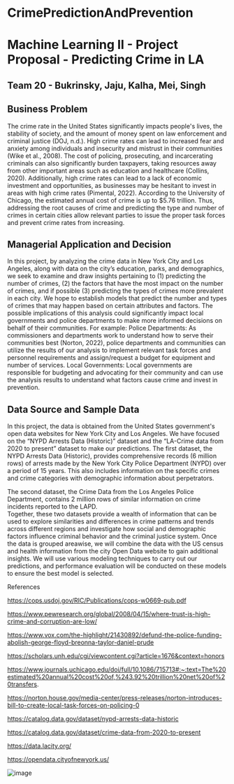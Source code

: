 # CrimePredictionAndPrevention

# Machine Learning II - Project Proposal - Predicting Crime in LA 
## Team 20 - Bukrinsky, Jaju, Kalha, Mei, Singh

## Business Problem
The crime rate in the United States significantly impacts people's lives, the stability of society, and the amount of money spent on law enforcement and criminal justice (DOJ, n.d.). High crime rates can lead to increased fear and anxiety among individuals and insecurity and mistrust in their communities (Wike et al., 2008). The cost of policing, prosecuting, and incarcerating criminals can also significantly burden taxpayers, taking resources away from other important areas such as education and healthcare (Collins, 2020). Additionally, high crime rates can lead to a lack of economic investment and opportunities, as businesses may be hesitant to invest in areas with high crime rates (Pimental, 2022). According to the University of Chicago, the estimated annual cost of crime is up to $5.76 trillion. Thus, addressing the root causes of crime and predicting the type and number of crimes in certain cities allow relevant parties to issue the proper task forces and prevent crime rates from increasing.

## Managerial Application and Decision
In this project, by analyzing the crime data in New York City and Los Angeles, along with data on the city’s education, parks, and demographics, we seek to examine and draw insights pertaining to (1) predicting the number of crimes, (2) the factors that have the most impact on the number of crimes, and if possible (3) predicting the types of crimes more prevalent in each city. We hope to establish models that predict the number and types of crimes that may happen based on certain attributes and factors. The possible implications of this analysis could significantly impact local governments and police departments to make more informed decisions on behalf of their communities. For example:
Police Departments: As commissioners and departments work to understand how to serve their communities best (Norton, 2022), police departments and communities can utilize the results of our analysis to implement relevant task forces and personnel requirements and assign/request a budget for equipment and number of services.
Local Governments: Local governments are responsible for budgeting and advocating for their community and can use the analysis results to understand what factors cause crime and invest in prevention. 

## Data Source and Sample Data 
In this project, the data is obtained from the United States government's open data websites for New York City and Los Angeles. We have focused on the “NYPD Arrests Data (Historic)” dataset and the “LA-Crime data from 2020 to present” dataset to make our predictions.
The first dataset, the NYPD Arrests Data (Historic), provides comprehensive records (6 million rows) of arrests made by the New York City Police Department (NYPD) over a period of 15 years. This also includes information on the specific crimes and crime categories with demographic information about perpetrators.
 

The second dataset, the Crime Data from the Los Angeles Police Department, contains 2 million rows of similar information on crime incidents reported to the LAPD.  
Together, these two datasets provide a wealth of information that can be used to explore similarities and differences in crime patterns and trends across different regions and investigate how social and demographic factors influence criminal behavior and the criminal justice system. Once the data is grouped areawise, we will combine the data with the US census and health information from the city Open Data website to gain additional insights.
We will use various modeling techniques to carry out our predictions, and performance evaluation will be conducted on these models to ensure the best model is selected. 


References

https://cops.usdoj.gov/RIC/Publications/cops-w0669-pub.pdf

https://www.pewresearch.org/global/2008/04/15/where-trust-is-high-crime-and-corruption-are-low/

https://www.vox.com/the-highlight/21430892/defund-the-police-funding-abolish-george-floyd-breonna-taylor-daniel-prude

https://scholars.unh.edu/cgi/viewcontent.cgi?article=1676&context=honors

https://www.journals.uchicago.edu/doi/full/10.1086/715713#:~:text=The%20estimated%20annual%20cost%20of,%243.92%20trillion%20net%20of%20transfers.

https://norton.house.gov/media-center/press-releases/norton-introduces-bill-to-create-local-task-forces-on-policing-0

https://catalog.data.gov/dataset/nypd-arrests-data-historic

https://catalog.data.gov/dataset/crime-data-from-2020-to-present

https://data.lacity.org/

https://opendata.cityofnewyork.us/


![image](https://github.com/EstellaMei/CrimePredictionAndPrevention/assets/111805518/faad52b5-fb08-4f12-92ed-ebed8f9beb16)
